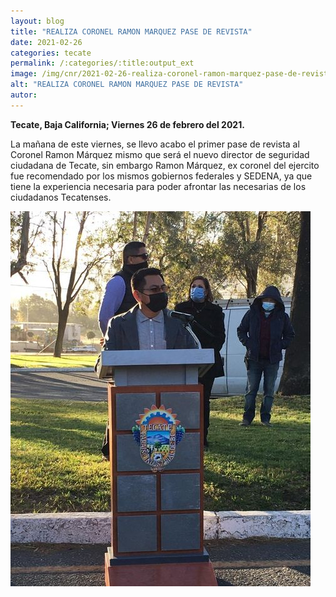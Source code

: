 ```yaml
---
layout: blog
title: "REALIZA CORONEL RAMON MARQUEZ PASE DE REVISTA"
date: 2021-02-26
categories: tecate
permalink: /:categories/:title:output_ext
image: /img/cnr/2021-02-26-realiza-coronel-ramon-marquez-pase-de-revista.jpg
alt: "REALIZA CORONEL RAMON MARQUEZ PASE DE REVISTA"
autor:
---
```


**Tecate, Baja California; Viernes 26 de febrero del 2021.** 

La mañana de este viernes, se llevo acabo el primer pase de revista al Coronel Ramon Márquez mismo que será el nuevo director de seguridad ciudadana de Tecate, sin embargo Ramon Márquez, ex coronel del ejercito fue recomendado por los mismos gobiernos federales y SEDENA, ya que tiene la experiencia necesaria para poder afrontar las necesarias de los ciudadanos Tecatenses.

<div id="carouselExampleSlidesOnly" class="carousel slide" data-ride="carousel">
  <div class="carousel-inner">
    <div class="carousel-item active">
       <img class="d-block w-100" src="/img/cnr/2021-02-26-realiza-coronel-ramon-marquez-pase-de-revista.jpg" loading="lazy"  alt="REALIZA CORONEL RAMON MARQUEZ PASE DE REVISTA">
    </div>
  </div>
</div>